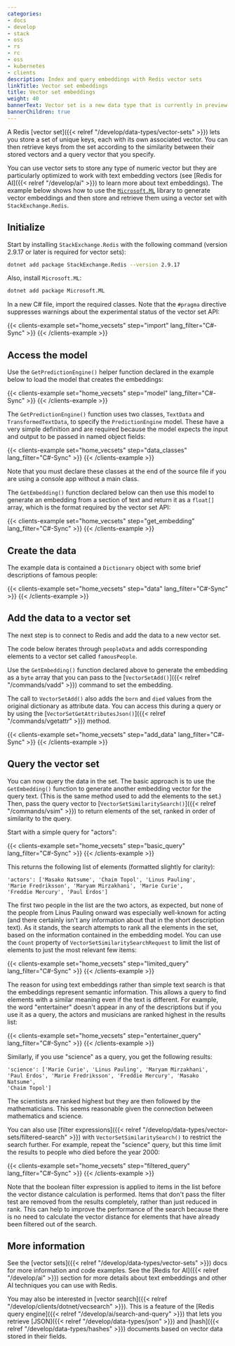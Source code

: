 ```yaml
---
categories:
- docs
- develop
- stack
- oss
- rs
- rc
- oss
- kubernetes
- clients
description: Index and query embeddings with Redis vector sets
linkTitle: Vector set embeddings
title: Vector set embeddings
weight: 40
bannerText: Vector set is a new data type that is currently in preview and may be subject to change.
bannerChildren: true
---
```


A Redis [vector set]({{< relref "/develop/data-types/vector-sets" >}}) lets
you store a set of unique keys, each with its own associated vector.
You can then retrieve keys from the set according to the similarity between
their stored vectors and a query vector that you specify.

You can use vector sets to store any type of numeric vector but they are
particularly optimized to work with text embedding vectors (see
[Redis for AI]({{< relref "/develop/ai" >}}) to learn more about text
embeddings). The example below shows how to use the
[`Microsoft.ML`](https://dotnet.microsoft.com/en-us/apps/ai/ml-dotnet)
library to generate vector embeddings and then
store and retrieve them using a vector set with `StackExchange.Redis`.

## Initialize

Start by installing `StackExchange.Redis` with the following
command (version 2.9.17 or later is required for vector sets):

```bash
dotnet add package StackExchange.Redis --version 2.9.17
```

Also, install `Microsoft.ML`:

```bash
dotnet add package Microsoft.ML
```

In a new C# file, import the required classes. Note that the `#pragma`
directive suppresses warnings about the experimental status of the vector set API:

{{< clients-example set="home_vecsets" step="import" lang_filter="C#-Sync" >}}
{{< /clients-example >}}

## Access the model

Use the `GetPredictionEngine()` helper function declared in the example below to load the model that creates the embeddings:

{{< clients-example set="home_vecsets" step="model" lang_filter="C#-Sync" >}}
{{< /clients-example >}}

The `GetPredictionEngine()` function uses two classes, `TextData` and `TransformedTextData`, 
to specify the `PredictionEngine` model. These have a very simple definition
and are required because the model expects the input and output to be
passed in named object fields:

{{< clients-example set="home_vecsets" step="data_classes" lang_filter="C#-Sync" >}}
{{< /clients-example >}}

Note that you must declare these classes at the end of the source file
if you are using a console app without a main class.

The `GetEmbedding()` function declared below can then use this model to
generate an embedding from a section of text and return it as a `float[]` array,
which is the format required by the vector set API:

{{< clients-example set="home_vecsets" step="get_embedding" lang_filter="C#-Sync" >}}
{{< /clients-example >}}

## Create the data

The example data is contained a `Dictionary` object with some brief
descriptions of famous people:

{{< clients-example set="home_vecsets" step="data" lang_filter="C#-Sync" >}}
{{< /clients-example >}}

## Add the data to a vector set

The next step is to connect to Redis and add the data to a new vector set.

The code below iterates through `peopleData` and adds corresponding
elements to a vector set called `famousPeople`.

Use the `GetEmbedding()` function declared above to generate the
embedding as a `byte` array that you can pass to the
[`VectorSetAdd()`]({{< relref "/commands/vadd" >}}) command to set the embedding.

The call to `VectorSetAdd()` also adds the `born` and `died` values from the
original dictionary as attribute data. You can access this during a query
or by using the [`VectorSetGetAttributesJson()`]({{< relref "/commands/vgetattr" >}}) method.

{{< clients-example set="home_vecsets" step="add_data" lang_filter="C#-Sync" >}}
{{< /clients-example >}}

## Query the vector set

You can now query the data in the set. The basic approach is to use the
`GetEmbedding()` function to generate another embedding vector for the query text.
(This is the same method used to add the elements to the set.) Then, pass
the query vector to [`VectorSetSimilaritySearch()`]({{< relref "/commands/vsim" >}}) to 
return elements of the set, ranked in order of similarity to the query.

Start with a simple query for "actors":

{{< clients-example set="home_vecsets" step="basic_query" lang_filter="C#-Sync" >}}
{{< /clients-example >}}

This returns the following list of elements (formatted slightly for clarity):

```
'actors': ['Masako Natsume', 'Chaim Topol', 'Linus Pauling',
'Marie Fredriksson', 'Maryam Mirzakhani', 'Marie Curie',
'Freddie Mercury', 'Paul Erdos']
```

The first two people in the list are the two actors, as expected, but none of the
people from Linus Pauling onward was especially well-known for acting (and there certainly
isn't any information about that in the short description text).
As it stands, the search attempts to rank all the elements in the set, based
on the information contained in the embedding model.
You can use the `Count` property of `VectorSetSimilaritySearchRequest` to limit the
list of elements to just the most relevant few items:

{{< clients-example set="home_vecsets" step="limited_query" lang_filter="C#-Sync" >}}
{{< /clients-example >}}

The reason for using text embeddings rather than simple text search
is that the embeddings represent semantic information. This allows a query
to find elements with a similar meaning even if the text is
different. For example, the word "entertainer" doesn't appear in any of the
descriptions but if you use it as a query, the actors and musicians are ranked
highest in the results list:

{{< clients-example set="home_vecsets" step="entertainer_query" lang_filter="C#-Sync" >}}
{{< /clients-example >}}

Similarly, if you use "science" as a query, you get the following results:

```
'science': ['Marie Curie', 'Linus Pauling', 'Maryam Mirzakhani',
'Paul Erdos', 'Marie Fredriksson', 'Freddie Mercury', 'Masako Natsume',
'Chaim Topol']
```

The scientists are ranked highest but they are then followed by the
mathematicians. This seems reasonable given the connection between mathematics
and science.

You can also use
[filter expressions]({{< relref "/develop/data-types/vector-sets/filtered-search" >}})
with `VectorSetSimilaritySearch()` to restrict the search further. For example,
repeat the "science" query, but this time limit the results to people
who died before the year 2000:

{{< clients-example set="home_vecsets" step="filtered_query" lang_filter="C#-Sync" >}}
{{< /clients-example >}}

Note that the boolean filter expression is applied to items in the list
before the vector distance calculation is performed. Items that don't
pass the filter test are removed from the results completely, rather
than just reduced in rank. This can help to improve the performance of the
search because there is no need to calculate the vector distance for
elements that have already been filtered out of the search.

## More information

See the [vector sets]({{< relref "/develop/data-types/vector-sets" >}})
docs for more information and code examples. See the
[Redis for AI]({{< relref "/develop/ai" >}}) section for more details
about text embeddings and other AI techniques you can use with Redis.

You may also be interested in
[vector search]({{< relref "/develop/clients/dotnet/vecsearch" >}}).
This is a feature of the
[Redis query engine]({{< relref "/develop/ai/search-and-query" >}})
that lets you retrieve
[JSON]({{< relref "/develop/data-types/json" >}}) and
[hash]({{< relref "/develop/data-types/hashes" >}}) documents based on
vector data stored in their fields.
